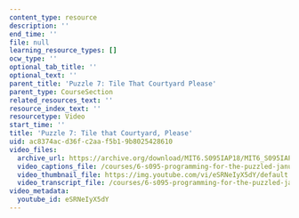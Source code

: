 ```yaml
---
content_type: resource
description: ''
end_time: ''
file: null
learning_resource_types: []
ocw_type: ''
optional_tab_title: ''
optional_text: ''
parent_title: 'Puzzle 7: Tile That Courtyard Please'
parent_type: CourseSection
related_resources_text: ''
resource_index_text: ''
resourcetype: Video
start_time: ''
title: 'Puzzle 7: Tile that Courtyard, Please'
uid: ac8374ac-d36f-c2aa-f5b1-9b8025428610
video_files:
  archive_url: https://archive.org/download/MIT6.S095IAP18/MIT6_S095IAP18_Puzzle_07_300k.mp4
  video_captions_file: /courses/6-s095-programming-for-the-puzzled-january-iap-2018/6c6f00e6344653d7b9f1ea28f8e08426_eSRNeIyX5dY.vtt
  video_thumbnail_file: https://img.youtube.com/vi/eSRNeIyX5dY/default.jpg
  video_transcript_file: /courses/6-s095-programming-for-the-puzzled-january-iap-2018/7a9e8b71efb80d44e571a57a943b8a3b_eSRNeIyX5dY.pdf
video_metadata:
  youtube_id: eSRNeIyX5dY
---
```

